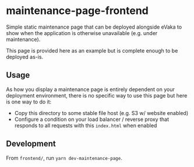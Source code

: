<!--
SPDX-FileCopyrightText: 2017-2021 City of Espoo

SPDX-License-Identifier: LGPL-2.1-or-later
-->

# maintenance-page-frontend

Simple static maintenance page that can be deployed alongside eVaka to show
when the application is otherwise unavailable (e.g. under maintenance).

This page is provided here as an example but is complete enough to be deployed
as-is.

## Usage

As how you display a maintenance page is entirely dependent on your deployment
environment, there is no specific way to use this page but here is one way to
do it:

- Copy this directory to some stable file host (e.g. S3 w/ website enabled)
- Configure a condition on your load balancer / reverse proxy that responds
  to all requests with this `index.html` when enabled

## Development

From `frontend/`, run `yarn dev-maintenance-page`.

